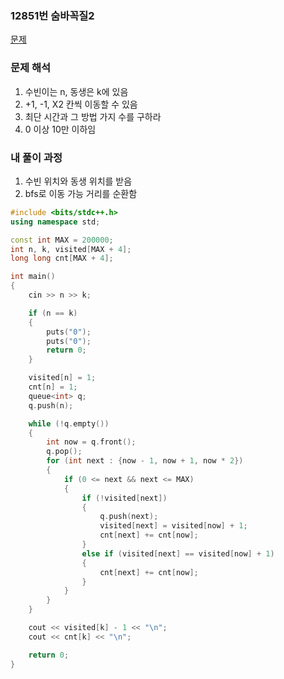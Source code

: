 ### 12851번 숨바꼭질2

[문제](https://www.acmicpc.net/problem/12851)

### 문제 해석

1. 수빈이는 n, 동생은 k에 있음
2. +1, -1, X2 칸씩 이동할 수 있음
3. 최단 시간과 그 방법 가지 수를 구하라
4. 0 이상 10만 이하임

### 내 풀이 과정

1. 수빈 위치와 동생 위치를 받음
2. bfs로 이동 가능 거리를 순환함

```c++
#include <bits/stdc++.h>
using namespace std;

const int MAX = 200000;
int n, k, visited[MAX + 4];
long long cnt[MAX + 4];

int main()
{
    cin >> n >> k;

    if (n == k)
    {
        puts("0");
        puts("0");
        return 0;
    }

    visited[n] = 1;
    cnt[n] = 1;
    queue<int> q;
    q.push(n);

    while (!q.empty())
    {
        int now = q.front();
        q.pop();
        for (int next : {now - 1, now + 1, now * 2})
        {
            if (0 <= next && next <= MAX)
            {
                if (!visited[next])
                {
                    q.push(next);
                    visited[next] = visited[now] + 1;
                    cnt[next] += cnt[now];
                }
                else if (visited[next] == visited[now] + 1)
                {
                    cnt[next] += cnt[now];
                }
            }
        }
    }

    cout << visited[k] - 1 << "\n";
    cout << cnt[k] << "\n";

    return 0;
}
```

